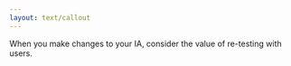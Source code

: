 ```yaml
---
layout: text/callout
---
```

When you make changes to your IA, consider the value of re-testing with users.
